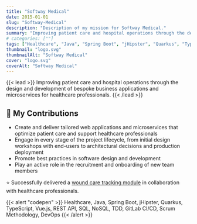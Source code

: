 ```yaml
---
title: "Softway Medical"
date: 2015-01-01
slug: "Softway-Medical"
description: "Description of my mission for Softway Medical."
summary: "Improving patient care and hospital operations through the design and development of bespoke business applications and microservices for healthcare professionals."
# categories: [""]
tags: ["Healthcare", "Java", "Spring Boot", "jHipster", "Quarkus", "TypeScript", "Vue.js", "REST API", "SQL", "NoSQL", "TDD", "GitLab CI/CD", "Scrum Methodology", "DevOps"]
thumbnail: "logo.svg"
thumbnailAlt: "Softway Medical"
cover: "logo.svg"
coverAlt: "Softway Medical"
---
```


{{< lead >}}
Improving patient care and hospital operations through the design and development of bespoke business applications
and microservices for healthcare professionals.
{{< /lead >}}

## :dart: My Contributions

* Create and deliver tailored web applications and microservices that optimize patient care
and support healthcare professionals
* Engage in every stage of the project lifecycle, from initial design workshops with end-users 
to architectural decisions and production deployment
* Promote best practices in software design and development
* Play an active role in the recruitment and onboarding of new team members

:star: Successfully delivered a [wound care tracking module](https://www.softwaymedical.fr/temoignage/module-suivi-de-plaies-centre-richelieu)
in collaboration with healthcare professionals.

{{< alert "codepen" >}}
Healthcare, Java, Spring Boot, jHipster, Quarkus, TypeScript, Vue.js, REST API, SQL, NoSQL, TDD, GitLab CI/CD, Scrum Methodology, DevOps
{{< /alert >}}
